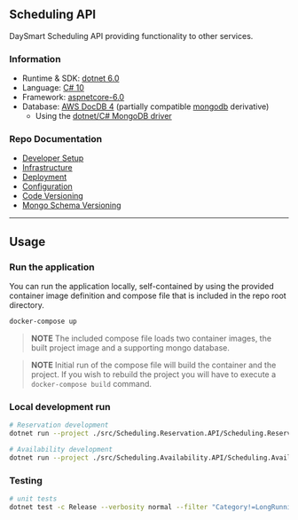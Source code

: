 ## Scheduling API

DaySmart Scheduling API providing functionality to other services.

### Information

- Runtime & SDK: [dotnet 6.0](https://dotnet.microsoft.com/en-us/download/dotnet/6.0)
- Language: [C# 10](https://docs.microsoft.com/en-us/dotnet/csharp/whats-new/csharp-10)
- Framework: [aspnetcore-6.0](https://docs.microsoft.com/en-us/aspnet/core/release-notes/aspnetcore-6.0?view=aspnetcore-6.0)
- Database: [AWS DocDB 4](https://aws.amazon.com/documentdb/) (partially compatible [mongodb](https://www.mongodb.com/) derivative)
  - Using the [dotnet/C# MongoDB driver](https://www.mongodb.com/docs/drivers/csharp/)

### Repo Documentation

- [Developer Setup](./docs/developer-setup.md)
- [Infrastructure](./docs/infrastructure.md)
- [Deployment](./docs/deployment.md)
- [Configuration](./docs/configuration.md)
- [Code Versioning](./docs/versioning.md)
- [Mongo Schema Versioning](./docs/schema-versioning.md)

---

## Usage

### Run the application

You can run the application locally, self-contained by using the provided container image definition and compose file that is included in the repo root directory.

```bash
docker-compose up
```

> **NOTE** The included compose file loads two container images, the built project image and a supporting mongo database.

> **NOTE** Initial run of the compose file will build the container and the project. If you wish to rebuild the project you will have to execute a `docker-compose build` command.

### Local development run

```bash
# Reservation development
dotnet run --project ./src/Scheduling.Reservation.API/Scheduling.Reservation.API.csproj
```

```bash
# Availability development
dotnet run --project ./src/Scheduling.Availability.API/Scheduling.Availability.API.csproj
```

### Testing

```bash
# unit tests
dotnet test -c Release --verbosity normal --filter "Category!=LongRunning"
```

[//]: # "----"
[//]: # "## Conventions"
[//]: #
[//]: # "### Commits"
[//]: #
[//]: # "We follow the [angular conventions](https://github.com/angular/angular/blob/main/CONTRIBUTING.md#-commit-message-format)"
[//]: # "for commits to help support the [semantic versioning](https://semver.org/) used on this repository. Please familiarize"
[//]: # "yourself with these conventions before making commits. This functionality is governed by the"
[//]: # "[semantic-release](https://github.com/semantic-release/semantic-release) github action consumed by this repository."
[//]: #
[//]: # "Example commit message:"
[//]: # "- `fix(pencil): stop graphite breaking when too much pressure applied`"
[//]: # "- `feat(pencil): add 'graphiteWidth' option`"
[//]: # "- `perf(pencil): remove graphiteWidth option`"
[//]: # "- [more info](https://github.com/semantic-release/semantic-release#commit-message-format)"
